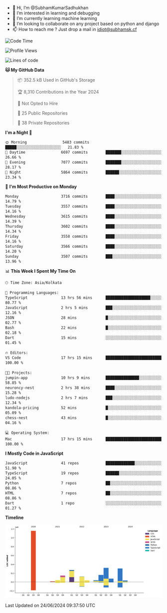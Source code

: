 - 👋 Hi, I’m @SubhamKumarSadhukhan
- 👀 I’m interested in learning and debugging
- 🌱 I’m currently learning machine learning
- 💞️ I’m looking to collaborate on any project based on python and django
- 📫 How to reach me ?
      Just drop a mail in idiot@subhamsk.cf

<!---
SubhamKumarSadhukhan/SubhamKumarSadhukhan is a ✨ special ✨ repository because its `README.md` (this file) appears on your GitHub profile.
You can click the Preview link to take a look at your changes.
--->


<!--START_SECTION:waka-->
![Code Time](http://img.shields.io/badge/Code%20Time-2%2C255%20hrs%2015%20mins-blue)

![Profile Views](http://img.shields.io/badge/Profile%20Views-3-blue)

![Lines of code](https://img.shields.io/badge/From%20Hello%20World%20I%27ve%20Written-2.7%20million%20lines%20of%20code-blue)

**🐱 My GitHub Data** 

> 📦 352.5 kB Used in GitHub's Storage 
 > 
> 🏆 8,310 Contributions in the Year 2024
 > 
> 🚫 Not Opted to Hire
 > 
> 📜 25 Public Repositories 
 > 
> 🔑 38 Private Repositories 
 > 
**I'm a Night 🦉** 

```text
🌞 Morning                5483 commits        █████░░░░░░░░░░░░░░░░░░░░   21.83 % 
🌆 Daytime                6697 commits        ███████░░░░░░░░░░░░░░░░░░   26.66 % 
🌃 Evening                7077 commits        ███████░░░░░░░░░░░░░░░░░░   28.17 % 
🌙 Night                  5864 commits        ██████░░░░░░░░░░░░░░░░░░░   23.34 % 
```
📅 **I'm Most Productive on Monday** 

```text
Monday                   3716 commits        ████░░░░░░░░░░░░░░░░░░░░░   14.79 % 
Tuesday                  3557 commits        ████░░░░░░░░░░░░░░░░░░░░░   14.16 % 
Wednesday                3615 commits        ████░░░░░░░░░░░░░░░░░░░░░   14.39 % 
Thursday                 3602 commits        ████░░░░░░░░░░░░░░░░░░░░░   14.34 % 
Friday                   3558 commits        ████░░░░░░░░░░░░░░░░░░░░░   14.16 % 
Saturday                 3566 commits        ████░░░░░░░░░░░░░░░░░░░░░   14.20 % 
Sunday                   3507 commits        ███░░░░░░░░░░░░░░░░░░░░░░   13.96 % 
```


📊 **This Week I Spent My Time On** 

```text
🕑︎ Time Zone: Asia/Kolkata

💬 Programming Languages: 
TypeScript               13 hrs 56 mins      ████████████████████░░░░░   80.77 % 
JavaScript               2 hrs 5 mins        ███░░░░░░░░░░░░░░░░░░░░░░   12.16 % 
JSON                     28 mins             █░░░░░░░░░░░░░░░░░░░░░░░░   02.77 % 
Bash                     22 mins             █░░░░░░░░░░░░░░░░░░░░░░░░   02.18 % 
Dart                     15 mins             ░░░░░░░░░░░░░░░░░░░░░░░░░   01.45 % 

🔥 Editors: 
VS Code                  17 hrs 15 mins      █████████████████████████   100.00 % 

🐱‍💻 Projects: 
jumpin-app               10 hrs 9 mins       ███████████████░░░░░░░░░░   58.85 % 
neuroncy-nest            2 hrs 38 mins       ████░░░░░░░░░░░░░░░░░░░░░   15.28 % 
ludo-nodejs              2 hrs 7 mins        ███░░░░░░░░░░░░░░░░░░░░░░   12.34 % 
kandola-pricing          52 mins             █░░░░░░░░░░░░░░░░░░░░░░░░   05.09 % 
chess-nest               43 mins             █░░░░░░░░░░░░░░░░░░░░░░░░   04.16 % 

💻 Operating System: 
Mac                      17 hrs 15 mins      █████████████████████████   100.00 % 
```

**I Mostly Code in JavaScript** 

```text
JavaScript               41 repos            █████████████░░░░░░░░░░░░   51.90 % 
TypeScript               19 repos            ██████░░░░░░░░░░░░░░░░░░░   24.05 % 
Python                   7 repos             ██░░░░░░░░░░░░░░░░░░░░░░░   08.86 % 
HTML                     7 repos             ██░░░░░░░░░░░░░░░░░░░░░░░   08.86 % 
Dart                     1 repo              ░░░░░░░░░░░░░░░░░░░░░░░░░   01.27 % 
```



**Timeline**

![Lines of Code chart](https://raw.githubusercontent.com/SubhamKumarSadhukhan/SubhamKumarSadhukhan/main/assets/bar_graph.png)


 Last Updated on 24/06/2024 09:37:50 UTC
<!--END_SECTION:waka-->

